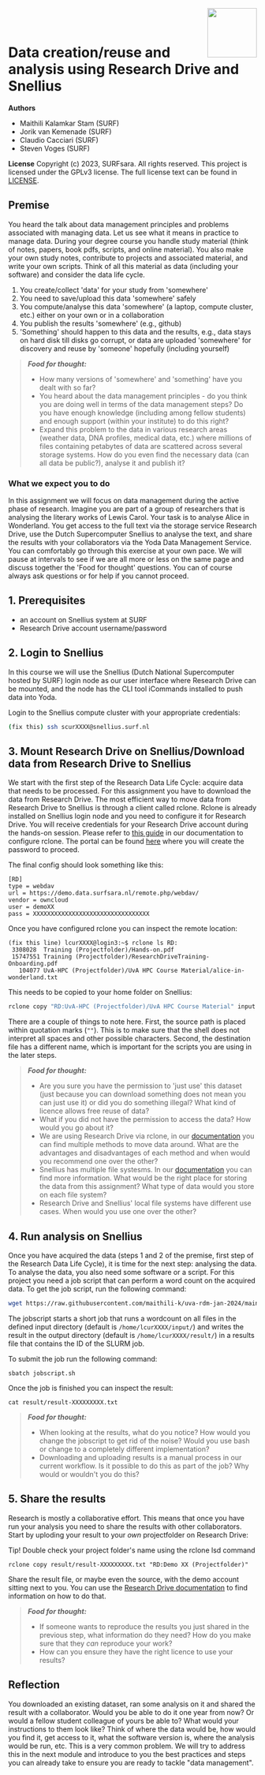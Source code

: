 <img align="right" src="images/surf.jpg" width="100px">
<br><br>


# Data creation/reuse and analysis using Research Drive and Snellius

**Authors**
- Maithili Kalamkar Stam (SURF)
- Jorik van Kemenade (SURF)
- Claudio Cacciari (SURF)
- Steven Voges (SURF)

**License**
Copyright (c) 2023, SURFsara. All rights reserved.
This project is licensed under the GPLv3 license.
The full license text can be found in [LICENSE](LICENSE).

## Premise
You heard the talk about data management principles and problems associated with managing data. Let us see what it means in practice to manage data. During your degree course you handle study material (think of notes, papers, book pdfs, scripts, and online material). You also make your own study notes, contribute to projects and associated material, and write your own scripts. Think of all this material as data (including your software) and consider the data life cycle.  

1. You create/collect 'data' for your study from 'somewhere' 
2. You need to save/upload this data 'somewhere' safely
3. You compute/analyse this data 'somewhere' (a laptop, compute cluster, etc.) either on your own or in a collaboration
4. You publish the results 'somewhere' (e.g., github)
5. 'Something' should happen to this data and the results, e.g., data stays on hard disk till disks go corrupt, or data are uploaded 'somewhere' for discovery and reuse by 'someone' hopefully (including yourself)

> **_Food for thought:_**
>
> * How many versions of 'somewhere' and 'something' have you dealt with so far? 
> * You heard about the data management principles - do you think you are doing well in terms of the data management steps? Do you have enough knowledge (including among fellow students) and enough support (within your institute) to do this right?
> * Expand this problem to the data in various research areas (weather data, DNA profiles, medical data, etc.) where millions of files containing petabytes of data are scattered across several storage systems. How do you even find the necessary data (can all data be public?), analyse it and publish it?


### What we expect you to do
In this assignment we will focus on data management during the active phase of research. Imagine you are part of a group of researchers that is analysing the literary works of Lewis Carol. Your task is to analyse Alice in Wonderland. You get access to the full text via the storage service Research Drive, use the Dutch Supercomputer Snellius to analyse the text, and share the results with your collaborators via the Yoda Data Management Service. You can comfortably go through this exercise at your own pace. We will pause at intervals to see if we are all more or less on the same page and discuss together the 'Food for thought' questions. You can of course always ask questions or for help if you cannot proceed.

## 1. Prerequisites

- an account on Snellius system at SURF
- Research Drive account username/password

## 2. Login to Snellius

In this course we will use the Snellius (Dutch National Supercomputer hosted by SURF) login node as our user interface where Research Drive can be mounted, and the node has the CLI tool iCommands installed to push data into Yoda.

Login to the Snellius compute cluster with your appropriate credentials:

```sh
(fix this) ssh scurXXXX@snellius.surf.nl
```

## 3. Mount Research Drive on Snellius/Download data from Research Drive to Snellius

We start with the first step of the Research Data Life Cycle: acquire data that needs to be processed. For this assignment you have to download the data from Research Drive. The most efficient way to move data from Research Drive to Snellius is through a client called rclone. Rclone is already installed on Snellius login node and you need to configure it for Research Drive. You will receive credentials for your Research Drive account during the hands-on session. Please refer to [this guide](https://wiki.surfnet.nl/display/RDRIVE/Access+Research+Drive+via+Rclone) in our documentation to configure rclone. The portal can be found [here](https://demo.data.surfsara.nl) where you will create the password to proceed.

The final config should look something like this:

```
[RD]
type = webdav
url = https://demo.data.surfsara.nl/remote.php/webdav/
vendor = owncloud
user = demoXX
pass = XXXXXXXXXXXXXXXXXXXXXXXXXXXXXXXXX
```

Once you have configured rclone you can inspect the remote location:

```
(fix this line) lcurXXXX@login3:~$ rclone ls RD:
 3308028  Training (Projectfolder)/Hands-on.pdf
 15747551 Training (Projectfolder)/ResearchDriveTraining-Onboarding.pdf
   104077 UvA-HPC (Projectfolder)/UvA HPC Course Material/alice-in-wonderland.txt
```
This needs to be copied to your home folder on Snellius:

```sh
rclone copy "RD:UvA-HPC (Projectfolder)/UvA HPC Course Material" input
```

There are a couple of things to note here. First, the source path is placed within quotation marks (`""`). This is to make sure that the shell does not interpret all spaces and other possible characters. Second, the destination file has a different name, which is important for the scripts you are using in the later steps.

> **_Food for thought:_**
> * Are you sure you have the permission to 'just use' this dataset (just because you can download something does not mean you can just use it) or did you do something illegal? What kind of licence allows free reuse of data?
> * What if you did not have the permission to access the data? How would you go about it?
> * We are using Research Drive via rclone, in our [documentation](https://wiki.surfnet.nl/display/RDRIVE/How+to+upload+or+download+your+files) you can find multiple methods to move data around. What are the advantages and disadvantages of each method and when would you recommend one over the other?
> * Snellius has multiple file systesms. In our [documentation](https://servicedesk.surf.nl/wiki/display/WIKI/Snellius+filesystems) you can find more information. What would be the right place for storing the data from this assignment? What type of data would you store on each file system?
> * Research Drive and Snellius' local file systems have different use cases. When would you use one over the other?

## 4. Run analysis on Snellius
Once you have acquired the data (steps 1 and 2 of the premise, first step of the Research Data Life Cycle), it is time for the next step: analysing the data. To analyse the data, you also need some software or a script. For this project you need a job script that can perform a word count on the acquired data. To get the job script, run the following command: 

```sh
wget https://raw.githubusercontent.com/maithili-k/uva-rdm-jan-2024/main/2-data-creation-and-analysis/jobscript.sh
```

The jobscript starts a short job that runs a wordcount on all files in the defined input directory (default is `/home/lcurXXXX/input/`) and writes the result in the output directory (default is `/home/lcurXXXX/result/`) in a results file that contains the ID of the SLURM job.

To submit the job run the following command:

```
sbatch jobscript.sh
```

Once the job is finished you can inspect the result:

```
cat result/result-XXXXXXXXX.txt
````

> **_Food for thought:_**
> * When looking at the results, what do you notice? How would you change the jobscript to get rid of the noise? Would you use bash or change to a completely different implementation?
> * Downloading and uploading results is a manual process in our current workflow. Is it possible to do this as part of the job? Why would or wouldn't you do this?

## 5. Share the results
Research is mostly a collaborative effort. This means that once you have run your analysis you need to share the results with other collaborators. Start by uploding your result to your _own_ projectfolder on Research Drive:

Tip! Double check your project folder's name using the rclone lsd command

```
rclone copy result/result-XXXXXXXXX.txt "RD:Demo XX (Projectfolder)"
```

Share the result file, or maybe even the source, with the demo account sitting next to you. You can use the [Research Drive documentation](https://wiki.surfnet.nl/display/RDRIVE/How+to+share+a+folder+or+file) to find information on how to do that.

> **_Food for thought:_**
> * If someone wants to reproduce the results you just shared in the previous step, what information do they need? How do you make sure that they _can_ reproduce your work?
> * How can you ensure they have the right licence to use your results?

## Reflection
You downloaded an existing dataset, ran some analysis on it and shared the result with a collaborator. Would you be able to do it one year from now? Or would a fellow student colleague of yours be able to? What would your instructions to them look like? Think of where the data would be, how would you find it, get access to it, what the software version is, where the analysis would be run, etc. This is a very common problem. We will try to address this in the next module and introduce to you the best practices and steps you can already take to ensure you are ready to tackle "data management".
